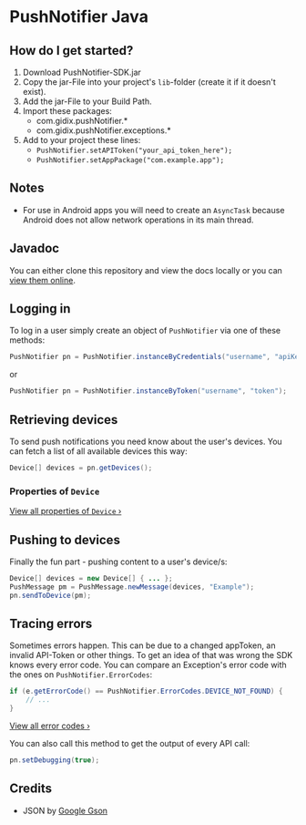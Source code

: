 # PushNotifier Java

## How do I get started?

1. Download PushNotifier-SDK.jar
2. Copy the jar-File into your project's `lib`-folder (create it if it doesn't exist).
3. Add the jar-File to your Build Path.
4. Import these packages:
	- com.gidix.pushNotifier.*
	- com.gidix.pushNotifier.exceptions.*
5. Add to your project these lines:
	- `PushNotifier.setAPIToken("your_api_token_here");`
	- `PushNotifier.setAppPackage("com.example.app");`

## Notes

- For use in Android apps you will need to create an `AsyncTask` because Android does not allow network operations in its main thread.

## Javadoc

You can either clone this repository and view the docs locally or you can [view them online](http://a.pushnotifier.de/1/Java/).

## Logging in

To log in a user simply create an object of `PushNotifier` via one of these methods:

```java
PushNotifier pn = PushNotifier.instanceByCredentials("username", "apiKey/password");
```

or

```java
PushNotifier pn = PushNotifier.instanceByToken("username", "token");
```	

## Retrieving devices

To send push notifications you need know about the user's devices. You can fetch a list of all available devices this way:

```java
Device[] devices = pn.getDevices();
```
	
### Properties of `Device`

[View all properties of `Device` ›](http://a.pushnotifier.de/1/Java/com/gidix/pushNotifier/Device.html)

## Pushing to devices

Finally the fun part - pushing content to a user's device/s:

```java
Device[] devices = new Device[] { ... };
PushMessage pm = PushMessage.newMessage(devices, "Example");
pn.sendToDevice(pm);
```
	
## Tracing errors

Sometimes errors happen. This can be due to a changed appToken, an invalid API-Token or other things. To get an idea of that was wrong the SDK knows every error code. You can compare an Exception's error code with the ones on `PushNotifier.ErrorCodes`:

```java
if (e.getErrorCode() == PushNotifier.ErrorCodes.DEVICE_NOT_FOUND) {
	// ...
}
```
	
[View all error codes ›](http://a.pushnotifier.de/1/Java/com/gidix/pushNotifier/PushNotifier.ErrorCodes.html#field_summary)

You can also call this method to get the output of every API call:

```java
pn.setDebugging(true);
```

## Credits
* JSON by [Google Gson](https://code.google.com/p/google-gson/)